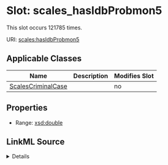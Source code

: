 

# Slot: scales_hasIdbProbmon5




This slot occurs 121785 times.


URI: [scales:hasIdbProbmon5](http://schemas.scales-okn.org/rdf/scales#hasIdbProbmon5)



<!-- no inheritance hierarchy -->





## Applicable Classes

| Name | Description | Modifies Slot |
| --- | --- | --- |
| [ScalesCriminalCase](../classes/ScalesCriminalCase.md) |  |  no  |







## Properties

* Range: [xsd:double](http://www.w3.org/2001/XMLSchema#double)







## LinkML Source

<details>

```yaml
name: scales_hasIdbProbmon5
from_schema: okns:scales-kg
rank: 1000
slot_uri: scales:hasIdbProbmon5
alias: scales_hasIdbProbmon5
domain_of:
- scales_CriminalCase
range: double

```
</details>